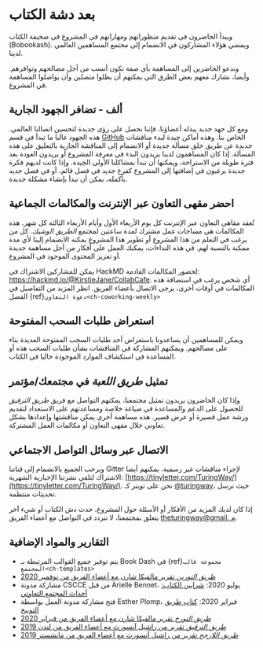 # بعد دشة الكتاب

ويبدأ الحاضرون في تقديم منظوراتهم ومهاراتهم في المشروع في صحيفة الكتاب (Bobookash). ويمضي هؤلاء المشاركون في الانضمام إلى مجتمع المساهمين العالمي لدينا.

وندعو الحاضرين إلى المساهمة بأي صفة تكون أنسب من أجل مصالحهم وتوافرهم. وأيضا، نشارك معهم بعض الطرق التي يمكنهم أن يظلوا متصلين وأن يواصلوا المساهمة في المشروع.

## ألف - تضافر الجهود الجارية

ومع كل جهد جديد يبذله أعضاؤنا، فإننا نحصل على رؤى جديدة لتحسين اتصالنا العالمي. هذه الجهود غالبا ما تبدأ في قسم [GitHub](https://github.com/alan-turing-institute/the-turing-way/issues) الخاص بنا. وهذه أماكن جيدة لبدء مناقشات جديدة عن طريق خلق مسألة جديدة أو الانضمام إلى المناقشة الجارية بالتعليق على هذه المسألة. إذا كان المساهمون لدينا يريدون البدء في معرفة المشروع أو يريدون العودة بعد فترة طويلة من الاستراحة، ويمكنها أن تبدأ بمشاكلنا الأولى الجيدة. وإذا كانت لديهم فكرة جديدة يرغبون في إضافتها إلى المشروع كفرع جديد في فصل قائم، أو في فصل جديد بأكمله، يمكن أن تبدأ بإنشاء مشكلة جديدة.

## احضر مقهى التعاون عبر الإنترنت والمكالمات الجماعية

تُعقد مقاهي التعاون عبر الإنترنت كل يوم الأربعاء الأول وأيام الأربعاء الثالثة كل شهر. هذه المكالمات هي مساحات عمل مشترك لمدة ساعتين لمجتمع _الطريق الوشيك_. كل من يرغب في التعلم من هذا المشروع أو تطوير هذا المشروع يمكنه الانضمام إلينا لأي مدة ممكنة بالنسبة لهم. في هذه النداءات، يمكنك العمل على أفكار من أجل مساهمة جديدة أو تعزيز المحتوى الموجود في المشروع.

يمكن للمشاركين الاشتراك في HackMD لحضور المكالمات القادمة: https://hackmd.io/@KirstieJane/CollabCafe. أي شخص يرغب في استضافة هذه المكالمات في أوقات أخرى، يرجى الاتصال بأعضاء الفريق. انظر المزيد من التفاصيل في الفصل {ref}`دعوة التعاون<ch-coworking-weekly>`

## استعراض طلبات السحب المفتوحة

ويمكن للمساهمين أن يساعدونا باستعراض أحد طلبات السحب المفتوحة العديدة بناء على مصالحهم. ويمكنهم المشاركة في المناقشات بشأن طلبات السحب هذه أو المساعدة في استكشاف الموارد الموجودة حاليا في الكتاب.

## تمثيل _طريق اللعبة_ في مجتمعك/مؤتمر

وإذا كان الحاضرون يريدون تمثيل مجتمعنا، يمكنهم التواصل مع فريق _طريق الترقيق_ للحصول على الدعم والمساعدة في صياغة خلاصة ومساعدتهم على الاستعداد لتقديم ورشة عمل قصيرة أو عرض قصير. هذه مساهمة أخرى يمكن مناقشتها وإعدادها بشكل تعاوني خلال مقهى التعاون أو مكالمات العمل المشتركة.

## الاتصال عبر وسائل التواصل الاجتماعي

ويرحب الجميع بالانضمام إلى قناتنا Gitter لإجراء مناقشات غير رسمية. يمكنهم أيضا الاشتراك لتلقي نشرتنا الإخبارية الشهرية: [https://tinyletter.com/TuringWay/](https://tinyletter.com/TuringWay/). نحن على تويتر كـ [@turingway](https://twitter.com/turingway)، حيث نرسل تحديثات منتظمة.

إذا كان لديك المزيد من الأفكار أو الأسئلة حول المشروع، حدث دش الكتاب أو شيء آخر يتعلق بمجتمعنا، لا تتردد في التواصل مع أعضاء الفريق [theturingway@gmail. م](mailto:theturingway@gmail.com).

## التقارير والمواد الإضافية

- يتم توفير جميع القوالب المرتبطة بـ Book Dash في {ref}`مجموعة قالب المجتمع<ch-templates>`
- [_طريق التورين_ تقرير مالفيكا شارن مع أعضاء الفريق من نوفمبر 2020](https://github.com/alan-turing-institute/the-turing-way/blob/book-dash-chapter/workshops/book-dash/book-dash-nov20-report.md)
- مشاركة مدونة CSCCE من قبل Arielle Bennet، يوليو 2020: [شرايين الكتاب: أحداث المجتمع التعاوني](https://www.cscce.org/2020/07/09/book-dashes-collaborative-community-events/)
- فتح مشاركة مدونة العمل بواسطة Esther Plomp، فبراير 2020: [كتاب طريق التوبيخ](https://openworking.wordpress.com/2020/02/27/the-turing-way-bookdash/)
- [_طريق التورج_ تقرير مالفيكا شارن مع أعضاء الفريق من فبراير 2020](https://github.com/alan-turing-institute/the-turing-way/blob/book-dash-chapter/workshops/book-dash/book-dash-feb20-report.md)
- [_طريق الترقيق_ تقرير من راشيل آنسورث مع أعضاء الفريق من لندن 2019](https://github.com/alan-turing-institute/the-turing-way/blob/main/workshops/book-dash/book-dash-ldn-report.md)
- [_طريق اللارجح_ تقرير من راشيل آنسورث مع أعضاء الفريق من مانشستر 2019](https://github.com/alan-turing-institute/the-turing-way/blob/main/workshops/book-dash/book-dash-mcr-report.md)
